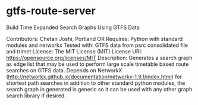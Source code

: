 # gtfs-route-server
Build Time Expanded Search Graphs Using GTFS Data

Contributors: Chetan Joshi, Portland OR
Requires: Python with standard modules and networkx
Tested with: GTFS data from psrc consolidated file and trimet
License: The MIT License (MIT)
License URI: https://opensource.org/licenses/MIT
Description: Generates a search graph as edge list that may be used to perform large scale timetable based route searches on GTFS data. Depends on NetworkX (http://networkx.github.io/documentation/networkx-1.9.1/index.html) for shortest path searches in addition to other standard python modules, the search graph in generated is generic so it can be used with any other graph search library if desired.
